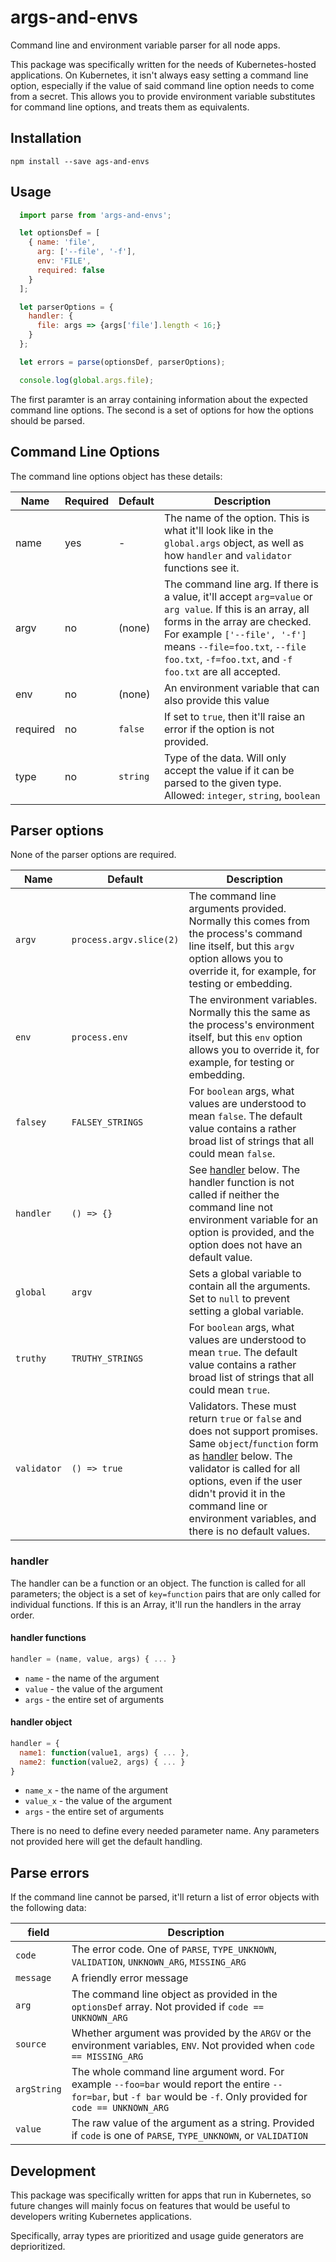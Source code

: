 # args-and-envs

Command line and environment variable parser for all node apps.

This package was specifically written for the needs of Kubernetes-hosted applications. On Kubernetes, it isn't always easy setting a command line option, especially if the value of said command line option needs to come from a secret. This allows you to provide environment variable substitutes for command line options, and treats them as equivalents.

## Installation

```shell
npm install --save ags-and-envs
```

## Usage

```javascript
  import parse from 'args-and-envs';

  let optionsDef = [
    { name: 'file',
      arg: ['--file', '-f'],
      env: 'FILE',
      required: false
    }
  ];

  let parserOptions = {
    handler: {
      file: args => {args['file'].length < 16;}
    }
  };

  let errors = parse(optionsDef, parserOptions);

  console.log(global.args.file);
```

The first paramter is an array containing information about the expected
command line options. The second is a set of options for how the options
should be parsed.

## Command Line Options

The command line options object has these details:

| Name | Required | Default | Description |
| ---- | -------- | ------- | ----------- |
| name | yes | - | The name of the option. This is what it'll look like in the `global.args` object, as well as how `handler` and `validator` functions see it. |
| argv  | no  | (none) | The command line arg. If there is a value, it'll accept `arg=value` or `arg value`. If this is an array, all forms in the array are checked. For example `['--file', '-f']` means `--file=foo.txt`, `--file foo.txt`, `-f=foo.txt`, and `-f foo.txt` are all accepted.
| env | no | (none) | An environment variable that can also provide this value
| required | no | `false` | If set to `true`, then it'll raise an error if the option is not provided.
| type | no | `string` | Type of the data. Will only accept the value if it can be parsed to the given type. Allowed: `integer`, `string`, `boolean`

## Parser options

None of the parser options are required.

| Name | Default | Description |
| ---- | ------- | ----------- |
| `argv` | `process.argv.slice(2)` | The command line arguments provided. Normally this comes from the process's command line itself, but this `argv` option allows you to override it, for example, for testing or embedding.
| `env` | `process.env` | The environment variables. Normally this the same as the process's environment itself, but this `env` option allows you to override it, for example, for testing or embedding.
| `falsey` | `FALSEY_STRINGS` | For `boolean` args, what values are understood to mean `false`. The default value contains a rather broad list of strings that all could mean `false`.
| `handler` | `() => {}` | See [handler](#handler) below. The handler function is not called if neither the command line not environment variable for an option is provided, and the option does not have an default value.
| `global` | `argv` | Sets a global variable to contain all the arguments. Set to `null` to prevent setting a global variable. |
| `truthy` | `TRUTHY_STRINGS` | For `boolean` args, what values are understood to mean `true`. The default value contains a rather broad list of strings that all could mean `true`.
| `validator` | `() => true` | Validators. These must return `true` or `false` and does not support promises. Same `object`/`function` form as [handler](#handler) below. The validator is called for all options, even if the user didn't provid it in the command line or environment variables, and there is no default values.

### handler

The handler can be a function or an object. The function is called for all
parameters; the object is a set of `key=function` pairs that are only called
for individual functions. If this is an Array, it'll run the handlers in the array order.

#### handler functions

```javascript
handler = (name, value, args) { ... }
```

* `name` - the name of the argument
* `value` - the value of the argument
* `args` - the entire set of arguments

#### handler object

```javascript
handler = {
  name1: function(value1, args) { ... },
  name2: function(value2, args) { ... }
}
```

* `name_x` - the name of the argument
* `value_x` - the value of the argument
* `args` - the entire set of arguments

There is no need to define every needed parameter name. Any parameters not
provided here will get the default handling.

## Parse errors

If the command line cannot be parsed, it'll return a list of error objects with the following data:

| field | Description |
| ----- | ----------- |
| `code`  | The error code. One of `PARSE`, `TYPE_UNKNOWN`, `VALIDATION`, `UNKNOWN_ARG`, `MISSING_ARG` |
| `message` | A friendly error message |
| `arg` | The command line object as provided in the `optionsDef` array. Not provided if `code == UNKNOWN_ARG` |
| `source` | Whether argument was provided by the `ARGV` or the environment variables, `ENV`. Not provided when `code == MISSING_ARG` |
| `argString` | The whole command line argument word. For example `--foo=bar` would report the entire `--for=bar`, but `-f bar` would be `-f`. Only provided for `code == UNKNOWN_ARG` |
| `value` | The raw value of the argument as a string. Provided if `code` is one of `PARSE`, `TYPE_UNKNOWN`, or `VALIDATION` |

## Development

This package was specifically written for apps that run in Kubernetes, so future changes will mainly focus on features that would be useful to developers writing Kubernetes applications.

Specifically, array types are prioritized and usage guide generators are deprioritized.
